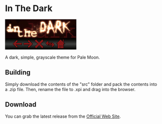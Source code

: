 # In The Dark
![Preview](src/preview.png)

A dark, simple, grayscale theme for Pale Moon.

## Building
Simply download the contents of the "src" folder  and pack the contents into a .zip file. Then, rename the file to .xpi and drag into the browser.

## Download
You can grab the latest release from the [Official Web Site](//realityripple.com/Software/Themes/In-The-Dark/Pale-Moon/).
